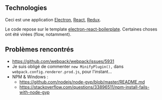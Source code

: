## Technologies

Ceci est une application [Electron](https://electronjs.org/), [React](https://reactjs.org/), [Redux](https://redux.js.org/).

Le code repose sur le template [electron-react-boilerplate](https://github.com/chentsulin/electron-react-boilerplate). Certaines choses ont été virées (flow, notamment).

## Problèmes rencontrés

- https://github.com/webpack/webpack/issues/5931
- Je suis obligé de commenter ```new MinifyPlugin(),``` dans ```webpack.config.renderer.prod.js```, pour l'instant...
- NPM & Windows :
	- https://github.com/nodejs/node-gyp/blob/master/README.md
	- https://stackoverflow.com/questions/33896511/npm-install-fails-with-node-gyp